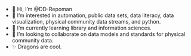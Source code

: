 - 👋 Hi, I’m @DD-Repoman
- 👀 I’m interested in automation, public data sets, data literacy, data visualization, physical community data streams, and python.
- 🌱 I’m currently learning library and information sciences.
- 💞️ I’m looking to collaborate on data models and standards for physical community data.
- ✨ Dragons are cool.

<!---
DD-Repoman/DD-Repoman is a ✨ special ✨ repository because its `README.md` (this file) appears on your GitHub profile.
You can click the Preview link to take a look at your changes.
--->
